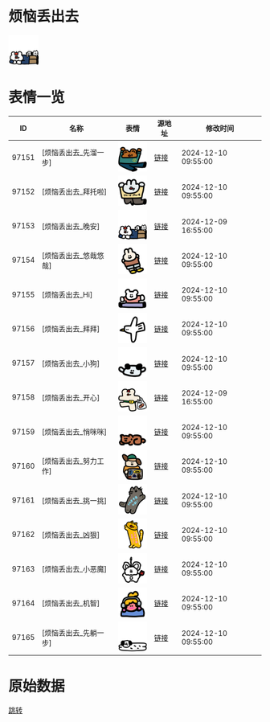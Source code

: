 # 烦恼丢出去

<img src="./cover.png" height="60" alt="cover" />

# 表情一览

|ID|名称|表情|源地址|修改时间|
|----|----|----|----|----|
|97151|[烦恼丢出去_先溜一步]|<img src="./pic/097151_%5B烦恼丢出去_先溜一步%5D.png" height="60" alt="先溜一步"/>|[链接](https://i0.hdslb.com/bfs/garb/d0de5f5121a432471dee69fd6893cb010ebb6e7f.png)|2024-12-10 09:55:00|
|97152|[烦恼丢出去_拜托啦]|<img src="./pic/097152_%5B烦恼丢出去_拜托啦%5D.png" height="60" alt="拜托啦"/>|[链接](https://i0.hdslb.com/bfs/garb/200e2e2f907fa085a09c0be47ecc042a99bdf492.png)|2024-12-10 09:55:00|
|97153|[烦恼丢出去_晚安]|<img src="./pic/097153_%5B烦恼丢出去_晚安%5D.png" height="60" alt="晚安"/>|[链接](https://i0.hdslb.com/bfs/garb/224914dea6316c40da2bafeb4b5a34a62cc4ce89.png)|2024-12-09 16:55:00|
|97154|[烦恼丢出去_悠哉悠哉]|<img src="./pic/097154_%5B烦恼丢出去_悠哉悠哉%5D.png" height="60" alt="悠哉悠哉"/>|[链接](https://i0.hdslb.com/bfs/garb/7d9683398ee8d895f79e951246419ed6f4da1d06.png)|2024-12-10 09:55:00|
|97155|[烦恼丢出去_Hi]|<img src="./pic/097155_%5B烦恼丢出去_Hi%5D.png" height="60" alt="Hi"/>|[链接](https://i0.hdslb.com/bfs/garb/fd5a756b7cd43f5d3c63027c1b4e0231bf053ef7.png)|2024-12-10 09:55:00|
|97156|[烦恼丢出去_拜拜]|<img src="./pic/097156_%5B烦恼丢出去_拜拜%5D.png" height="60" alt="拜拜"/>|[链接](https://i0.hdslb.com/bfs/garb/4449ecd8b03ec109bda3e691132f6e4dcd45824d.png)|2024-12-10 09:55:00|
|97157|[烦恼丢出去_小狗]|<img src="./pic/097157_%5B烦恼丢出去_小狗%5D.png" height="60" alt="小狗"/>|[链接](https://i0.hdslb.com/bfs/garb/9225cc5999e4f35f4caf79f7b9f962588dabc887.png)|2024-12-10 09:55:00|
|97158|[烦恼丢出去_开心]|<img src="./pic/097158_%5B烦恼丢出去_开心%5D.png" height="60" alt="开心"/>|[链接](https://i0.hdslb.com/bfs/garb/364e701232e1b8aba01b3be35953c6d2b9fb4086.png)|2024-12-09 16:55:00|
|97159|[烦恼丢出去_悄咪咪]|<img src="./pic/097159_%5B烦恼丢出去_悄咪咪%5D.png" height="60" alt="悄咪咪"/>|[链接](https://i0.hdslb.com/bfs/garb/02f03d10bf0a284a055e7308dd387f7df318c40d.png)|2024-12-10 09:55:00|
|97160|[烦恼丢出去_努力工作]|<img src="./pic/097160_%5B烦恼丢出去_努力工作%5D.png" height="60" alt="努力工作"/>|[链接](https://i0.hdslb.com/bfs/garb/5844c450af32ebdde4fa4ea04862e5a2741a1f61.png)|2024-12-10 09:55:00|
|97161|[烦恼丢出去_挑一挑]|<img src="./pic/097161_%5B烦恼丢出去_挑一挑%5D.png" height="60" alt="挑一挑"/>|[链接](https://i0.hdslb.com/bfs/garb/6ad10f91ca7b0bfde490bcdc4b4afb91538f26bc.png)|2024-12-10 09:55:00|
|97162|[烦恼丢出去_凶狠]|<img src="./pic/097162_%5B烦恼丢出去_凶狠%5D.png" height="60" alt="凶狠"/>|[链接](https://i0.hdslb.com/bfs/garb/cb8ca65b39db2728d2839b7671468a12c729cd3a.png)|2024-12-10 09:55:00|
|97163|[烦恼丢出去_小恶魔]|<img src="./pic/097163_%5B烦恼丢出去_小恶魔%5D.png" height="60" alt="小恶魔"/>|[链接](https://i0.hdslb.com/bfs/garb/6d7764c5ffd15c868a2c994dcc1a22e716cd2a72.png)|2024-12-10 09:55:00|
|97164|[烦恼丢出去_机智]|<img src="./pic/097164_%5B烦恼丢出去_机智%5D.png" height="60" alt="机智"/>|[链接](https://i0.hdslb.com/bfs/garb/5f698d25706c6846b7b085446ecae07a65d0760f.png)|2024-12-10 09:55:00|
|97165|[烦恼丢出去_先躺一步]|<img src="./pic/097165_%5B烦恼丢出去_先躺一步%5D.png" height="60" alt="先躺一步"/>|[链接](https://i0.hdslb.com/bfs/garb/dfcab9a196ac704ca800ef245745c77218520673.png)|2024-12-10 09:55:00|

# 原始数据

[跳转](./raw.json)

